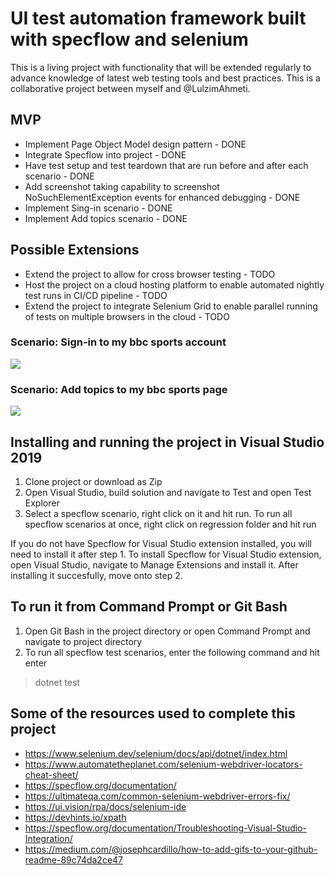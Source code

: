 # UI test automation framework built with specflow and selenium
This is a living project with functionality that will be extended regularly to advance knowledge of latest web testing tools and best practices. This is a collaborative project between myself and @LulzimAhmeti. 

## MVP
- Implement Page Object Model design pattern - DONE
- Integrate Specflow into project - DONE
- Have test setup and test teardown that are run before and after each scenario - DONE
- Add screenshot taking capability to screenshot NoSuchElementException events for enhanced debugging - DONE
- Implement Sing-in scenario - DONE
- Implement Add topics scenario - DONE

## Possible Extensions
- Extend the project to allow for cross browser testing - TODO
- Host the project on a cloud hosting platform to enable automated nightly test runs in CI/CD pipeline - TODO
- Extend the project to integrate Selenium Grid to enable parallel running of tests on multiple browsers in the cloud - TODO

### Scenario: Sign-in to my bbc sports account
![](sing-in-scenario.gif)

### Scenario: Add topics to my bbc sports page
![](add-topics-scenario.gif)

## Installing and running the project in Visual Studio 2019
1. Clone project or download as Zip
2. Open Visual Studio, build solution and navigate to Test and open Test Explorer
3. Select a specflow scenario, right click on it and hit run. To run all specflow scenarios at once, right click on regression folder and hit run

If you do not have Specflow for Visual Studio extension installed, you will need to install it after step 1. To install Specflow for Visual Studio extension, open Visual Studio, navigate to Manage Extensions and install it. After installing it succesfully, move onto step 2.

## To run it from Command Prompt or Git Bash
1. Open Git Bash in the project directory or open Command Prompt and navigate to project directory
2. To run all specflow test scenarios, enter the following command and hit enter
> dotnet test

## Some of the resources used to complete this project
- https://www.selenium.dev/selenium/docs/api/dotnet/index.html
- https://www.automatetheplanet.com/selenium-webdriver-locators-cheat-sheet/
- https://specflow.org/documentation/
- https://ultimateqa.com/common-selenium-webdriver-errors-fix/
- https://ui.vision/rpa/docs/selenium-ide
- https://devhints.io/xpath
- https://specflow.org/documentation/Troubleshooting-Visual-Studio-Integration/
- https://medium.com/@josephcardillo/how-to-add-gifs-to-your-github-readme-89c74da2ce47

